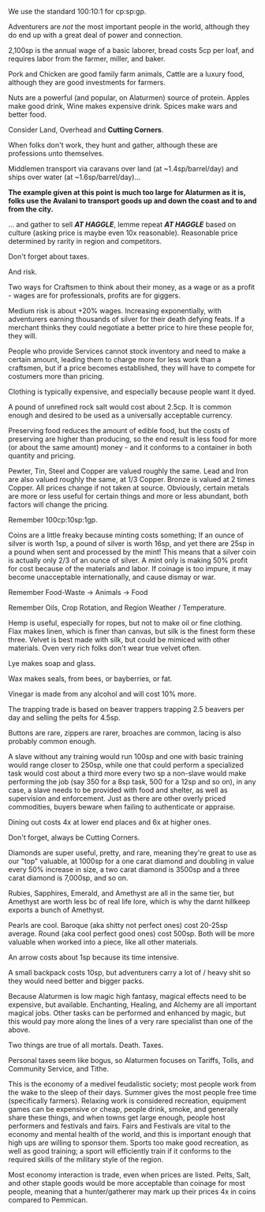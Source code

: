 We use the standard 100:10:1 for cp:sp:gp.

Adventurers are *not* the most important people in the world, although they do end up with a great deal of power and connection.

2,100sp is the annual wage of a basic laborer, bread costs 5cp per loaf, and requires labor from the farmer, miller, and baker.

Pork and Chicken are good family farm animals, Cattle are a luxury food, although they are good investments for farmers.

Nuts are a powerful (and popular, on Alaturmen) source of protein. Apples make good drink, Wine makes expensive drink. Spices make wars and better food.

Consider Land, Overhead and **Cutting Corners**.

When folks don't work, they hunt and gather, although these are professions unto themselves.

Middlemen transport via caravans over land (at ~1.4sp/barrel/day) and ships over water (at ~1.6sp/barrel/day)...

**The example given at this point is much too large for Alaturmen as it is, folks use the Avalani to transport goods up and down the coast and to and from the city.**

... and gather to sell ***AT HAGGLE***, lemme repeat ***AT HAGGLE*** based on culture (asking price is maybe even 10x reasonable). Reasonable price determined by rarity in region and competitors.

Don't forget about taxes.

And risk.

Two ways for Craftsmen to think about their money, as a wage or as a profit - wages are for professionals, profits are for giggers.

Medium risk is about +20% wages. Increasing exponentially, with adventurers earning thousands of silver for their death defying feats. If a merchant thinks they could negotiate a better price to hire these people for, they will. 

People who provide Services cannot stock inventory and need to make a certain amount, leading them to charge more for less work than a craftsmen, but if a price becomes established, they will have to compete for costumers more than pricing. 

Clothing is typically expensive, and especially because people want it dyed.

A pound of unrefined rock salt would cost about 2.5cp. It is common enough and desired to be used as a universally acceptable currency.

Preserving food reduces the amount of edible food, but the costs of preserving are higher than producing, so the end result is less food for more (or about the same amount) money - and it conforms to a container in both quantity and pricing. 

Pewter, Tin, Steel and Copper are valued roughly the same. Lead and Iron are also valued roughly the same, at 1/3 Copper. Bronze is valued at 2 times Copper. All prices change if not taken at source. Obviously, certain metals are more or less useful for certain things and more or less abundant, both factors will change the pricing. 

Remember 100cp:10sp:1gp.

Coins are a little freaky because minting costs something; If an ounce of silver is worth 1sp, a pound of silver is worth 16sp, and yet there are 25sp in a pound when sent and processed by the mint! This means that a silver coin is actually only 2/3 of an ounce of silver. A mint only is making 50% profit for cost because of the materials and labor. If coinage is too impure, it may become unacceptable internationally, and cause dismay or war.

Remember Food-Waste -> Animals -> Food

Remember Oils, Crop Rotation, and Region Weather / Temperature.

Hemp is useful, especially for ropes, but not to make oil or fine clothing. Flax makes linen, which is finer than canvas, but silk is the finest form these three. Velvet is best made with silk, but could be mimiced with other materials. Oven very rich folks don't wear true velvet often.

Lye makes soap and glass.

Wax makes seals, from bees, or bayberries, or fat.

Vinegar is made from any alcohol and will cost 10% more. 

The trapping trade is based on beaver trappers trapping 2.5 beavers per day and selling the pelts for 4.5sp.

Buttons are rare, zippers are rarer, broaches are common, lacing is also probably common enough.

A slave without any training would run 100sp and one with basic training would range closer to 250sp, while one that could perform a specialized task would cost about a third more every two sp a non-slave would make performing the job (say 350 for a 8sp task, 500 for a 12sp and so on), in any case, a slave needs to be provided with food and shelter, as well as supervision and enforcement. Just as there are other overly priced commodities, buyers beware when failing to authenticate or appraise.

Dining out costs 4x at lower end places and 6x at higher ones.

Don't forget, always be Cutting Corners.

Diamonds are super useful, pretty, and rare, meaning they're great to use as our "top" valuable, at 1000sp for a one carat diamond and doubling in value every 50% increase in size, a two carat diamond is 3500sp and a three carat diamond is 7,000sp, and so on.

Rubies, Sapphires, Emerald, and Amethyst are all in the same tier, but Amethyst are worth less bc of real life lore, which is why the darnt hillkeep exports a bunch of Amethyst.

Pearls are cool. Baroque (aka shitty not perfect ones) cost 20-25sp average. Round (aka cool perfect good ones) cost 500sp. Both will be more valuable when worked into a piece, like all other materials.

An arrow costs about 1sp because its time intensive.

A small backpack costs 10sp, but adventurers carry a lot of / heavy shit so they would need better and bigger packs.

Because Alaturmen is low magic high fantasy, magical effects need to be expensive, but available. Enchanting, Healing, and Alchemy are all important magical jobs. Other tasks can be performed and enhanced by magic, but this would pay more along the lines of a very rare specialist than one of the above.

Two things are true of all mortals. Death. Taxes.

Personal taxes seem like bogus, so Alaturmen focuses on Tariffs, Tolls, and Community Service, and Tithe.

This is the economy of a medivel feudalistic society; most people work from the wake to the sleep of their days. Summer gives the most people free time (specifically farmers). Relaxing work is considered recreation, equipment games can be expensive or cheap, people drink, smoke, and generally share these things, and when towns get large enough, people host performers and festivals and fairs. Fairs and Festivals are vital to the economy and mental health of the world, and this is important enough that high ups are willing to sponsor them. Sports too make good recreation, as well as good training; a sport will efficiently train if it conforms to the required skills of the military style of the region.

Most economy interaction is trade, even when prices are listed. Pelts, Salt, and other staple goods would be more acceptable than coinage for most people, meaning that a hunter/gatherer may mark up their prices 4x in coins compared to Pemmican.